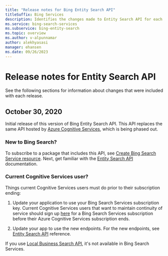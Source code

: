 ```yaml
---
title: "Release notes for Bing Entity Search API"
titleSuffix: Bing Services
description: Identifies the changes made to Entity Search API for each release.
ms.service: bing-search-services
ms.subservice: bing-entity-search
ms.topic: overview
ms.author: v-alpunnamar
author: alekhyasasi
manager: ehansen
ms.date: 09/26/2023
---
```


# Release notes for Entity Search API

See the following sections for information about changes that were included with each release.

## October 30, 2020

Initial release of this version of Bing Entity Search API. This API replaces the same API hosted by [Azure Cognitive Services](/azure/cognitive-services/what-are-cognitive-services), which is being phased out.

### New to Bing Search?

To subscribe to a package that includes this API, see [Create Bing Search Service resource](../bing-web-search/create-bing-search-service-resource.md). Next, get familiar with the [Entity Search API](overview.md) documentation.

### Current Cognitive Services user?

Things current Cognitive Services users must do prior to their subscription ending:

1. Update your application to use your Bing Search Services subscription key. Current Cognitive Services users that want to maintain continuity of service should sign up [here](../bing-web-search/create-bing-search-service-resource.md) for a Bing Search Services subscription before their Azure Cognitive Services subscription ends.
  
2. Update your app to use the new endpoints. For the new endpoints, see [Entity Search API](reference/endpoints.md) reference.

If you use [Local Business Search API](/azure/cognitive-services/bing-local-business-search/local-search-reference), it's not available in Bing Search Services.
